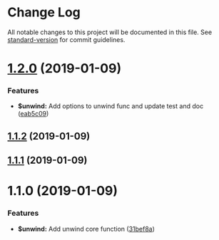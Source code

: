 # Change Log

All notable changes to this project will be documented in this file. See [standard-version](https://github.com/conventional-changelog/standard-version) for commit guidelines.

<a name="1.2.0"></a>
# [1.2.0](https://github.com/edwincen/unwind/compare/v1.1.2...v1.2.0) (2019-01-09)


### Features

* **$unwind:** Add options to unwind func and update test and doc ([eab5c09](https://github.com/edwincen/unwind/commit/eab5c09))



<a name="1.1.2"></a>
## [1.1.2](https://github.com/edwincen/unwind/compare/v1.1.1...v1.1.2) (2019-01-09)



<a name="1.1.1"></a>
## [1.1.1](https://github.com/edwincen/unwind/compare/v1.1.0...v1.1.1) (2019-01-09)



<a name="1.1.0"></a>
# 1.1.0 (2019-01-09)


### Features

* **$unwind:** Add unwind core function ([31bef8a](https://github.com/edwincen/unwind/commit/31bef8a))
